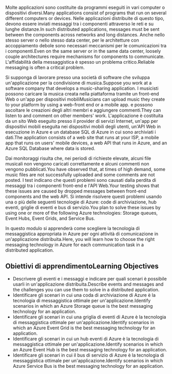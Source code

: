 <span data-ttu-id="e503c-101">Molte applicazioni sono costituite da programmi eseguiti in vari computer o dispositivi diversi.</span><span class="sxs-lookup"><span data-stu-id="e503c-101">Many applications consist of programs that run on several different computers or devices.</span></span> <span data-ttu-id="e503c-102">Nelle applicazioni distribuite di questo tipo, devono essere inviati messaggi tra i componenti attraverso le reti e su lunghe distanze.</span><span class="sxs-lookup"><span data-stu-id="e503c-102">In such distributed applications, messages must be sent between the components across networks and long distances.</span></span> <span data-ttu-id="e503c-103">Anche nello stesso server o nello stesso data center, per le architetture con accoppiamento debole sono necessari meccanismi per le comunicazioni tra i componenti.</span><span class="sxs-lookup"><span data-stu-id="e503c-103">Even on the same server or in the same data center, loosely couple architectures require mechanisms for components to communicate.</span></span> <span data-ttu-id="e503c-104">L'affidabilità della messaggistica è spesso un problema critico.</span><span class="sxs-lookup"><span data-stu-id="e503c-104">Reliable messaging is often a critical problem.</span></span>

<span data-ttu-id="e503c-105">Si supponga di lavorare presso una società di software che sviluppa un'applicazione per la condivisione di musica.</span><span class="sxs-lookup"><span data-stu-id="e503c-105">Suppose you work at a software company that develops a music-sharing application.</span></span> <span data-ttu-id="e503c-106">I musicisti possono caricare la musica creata nella piattaforma tramite un front-end Web o un'app per dispositivi mobili</span><span class="sxs-lookup"><span data-stu-id="e503c-106">Musicians can upload music they create to your platform by using a web-front end or a mobile app.</span></span> <span data-ttu-id="e503c-107">e possono ascoltare le creazioni degli altri membri e aggiungere commenti.</span><span class="sxs-lookup"><span data-stu-id="e503c-107">They can listen to and comment on other members' work.</span></span> <span data-ttu-id="e503c-108">L'applicazione è costituita da un sito Web eseguito presso il provider di servizi Internet, un'app per dispositivi mobili eseguita nei dispositivi mobili degli utenti, un'API Web in esecuzione in Azure e un database SQL di Azure in cui sono archiviati i dati.</span><span class="sxs-lookup"><span data-stu-id="e503c-108">The application consists of a web site that runs at your ISP, a mobile app that runs on users' mobile devices, a web API that runs in Azure, and an Azure SQL Database where data is stored.</span></span>

<span data-ttu-id="e503c-109">Dai monitoraggi risulta che, nei periodi di richieste elevate, alcuni file musicali non vengono caricati correttamente e alcuni commenti non vengono pubblicati.</span><span class="sxs-lookup"><span data-stu-id="e503c-109">You have observed that, at times of high demand, some music files are not successfully uploaded and some comments are not posted.</span></span> <span data-ttu-id="e503c-110">I test indicano che questi problemi sono causati dalla perdita di messaggi tra i componenti front-end e l'API Web.</span><span class="sxs-lookup"><span data-stu-id="e503c-110">Your testing shows that these issues are caused by dropped messages between front-end components and the web API.</span></span> <span data-ttu-id="e503c-111">Si intende risolvere questi problemi usando una o più delle seguenti tecnologie di Azure: code di archiviazione, hub eventi, griglie di eventi e bus di servizio.</span><span class="sxs-lookup"><span data-stu-id="e503c-111">You plan to solve these issues by using one or more of the following Azure technologies: Storage queues, Event Hubs, Event Grids, and Service Bus.</span></span>

<span data-ttu-id="e503c-112">In questo modulo si apprenderà come scegliere la tecnologia di messaggistica appropriata in Azure per ogni attività di comunicazione in un'applicazione distribuita.</span><span class="sxs-lookup"><span data-stu-id="e503c-112">Here, you will learn how to choose the right messaging technology in Azure for each communication task in a distributed application.</span></span>

## <a name="learning-objectives"></a><span data-ttu-id="e503c-113">Obiettivi di apprendimento</span><span class="sxs-lookup"><span data-stu-id="e503c-113">Learning Objectives</span></span>

- <span data-ttu-id="e503c-114">Descrivere gli eventi e i messaggi e indicare per quali scenari è possibile usarli in un'applicazione distribuita.</span><span class="sxs-lookup"><span data-stu-id="e503c-114">Describe events and messages and the challenges you can use them to solve in a distributed application.</span></span>
- <span data-ttu-id="e503c-115">Identificare gli scenari in cui una coda di archiviazione di Azure è la tecnologia di messaggistica ottimale per un'applicazione.</span><span class="sxs-lookup"><span data-stu-id="e503c-115">Identify scenarios in which an Azure Storage queue is the best messaging technology for an application.</span></span>
- <span data-ttu-id="e503c-116">Identificare gli scenari in cui una griglia di eventi di Azure è la tecnologia di messaggistica ottimale per un'applicazione.</span><span class="sxs-lookup"><span data-stu-id="e503c-116">Identify scenarios in which an Azure Event Grid is the best messaging technology for an application.</span></span>
- <span data-ttu-id="e503c-117">Identificare gli scenari in cui un hub eventi di Azure è la tecnologia di messaggistica ottimale per un'applicazione.</span><span class="sxs-lookup"><span data-stu-id="e503c-117">Identify scenarios in which an Azure Event Hub is the best messaging technology for an application.</span></span>
- <span data-ttu-id="e503c-118">Identificare gli scenari in cui il bus di servizio di Azure è la tecnologia di messaggistica ottimale per un'applicazione.</span><span class="sxs-lookup"><span data-stu-id="e503c-118">Identify scenarios in which Azure Service Bus is the best messaging technology for an application.</span></span>
